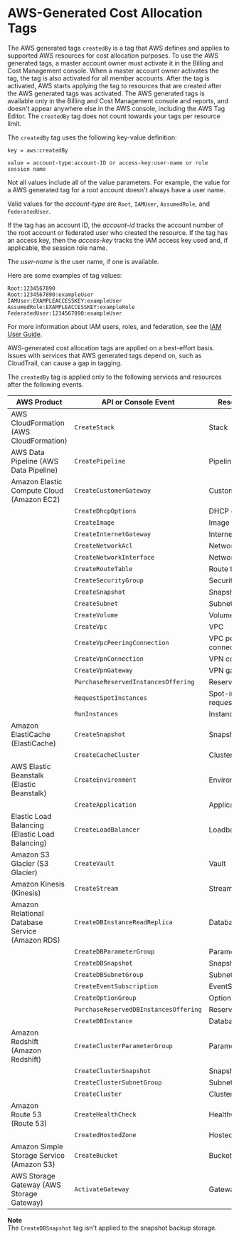 # AWS\-Generated Cost Allocation Tags<a name="aws-tags"></a>

The AWS generated tags `createdBy` is a tag that AWS defines and applies to supported AWS resources for cost allocation purposes\. To use the AWS generated tags, a master account owner must activate it in the Billing and Cost Management console\. When a master account owner activates the tag, the tag is also activated for all member accounts\. After the tag is activated, AWS starts applying the tag to resources that are created after the AWS generated tags was activated\.  The AWS generated tags is available only in the Billing and Cost Management console and reports, and doesn't appear anywhere else in the AWS console, including the AWS Tag Editor\. The `createdBy` tag does not count towards your tags per resource limit\.

The `createdBy` tag uses the following key\-value definition:

```
key = aws:createdBy
```

```
value = account-type:account-ID or access-key:user-name or role session name
```

Not all values include all of the value parameters\. For example, the value for a AWS generated tag for a root account doesn't always have a user name\.

Valid values for the *account\-type* are `Root`, `IAMUser`, `AssumedRole`, and `FederatedUser`\.

If the tag has an account ID, the *account\-id* tracks the account number of the root account or federated user who created the resource\. If the tag has an access key, then the *access\-key* tracks the IAM access key used and, if applicable, the session role name\.

The *user\-name* is the user name, if one is available\.

Here are some examples of tag values:

```
Root:1234567890
Root:1234567890:exampleUser
IAMUser:EXAMPLEACCESSKEY:exampleUser
AssumedRole:EXAMPLEACCESSKEY:exampleRole
FederatedUser:1234567890:exampleUser
```

For more information about IAM users, roles, and federation, see the [IAM User Guide](https://docs.aws.amazon.com/IAM/latest/UserGuide/)\.

AWS\-generated cost allocation tags are applied on a best\-effort basis\. Issues with services that AWS generated tags depend on, such as CloudTrail, can cause a gap in tagging\. 

The `createdBy` tag is applied only to the following services and resources after the following events\.


| AWS Product | API or Console Event | Resource Type | 
| --- | --- | --- | 
| AWS CloudFormation \(AWS CloudFormation\) |  `CreateStack`  |  Stack  | 
| AWS Data Pipeline \(AWS Data Pipeline\) |  `CreatePipeline`  |  Pipeline  | 
| Amazon Elastic Compute Cloud \(Amazon EC2\) |  `CreateCustomerGateway`  |  Customer gateway  | 
|   |  `CreateDhcpOptions`  |  DHCP options  | 
|   |  `CreateImage`  |  Image  | 
|   |  `CreateInternetGateway`  |  Internet gateway  | 
|   |  `CreateNetworkAcl`  |  Network ACL  | 
|   |  `CreateNetworkInterface`  |  Network interface  | 
|   |  `CreateRouteTable`  |  Route table  | 
|   |  `CreateSecurityGroup`  |  Security group  | 
|   |  `CreateSnapshot`  |  Snapshot  | 
|   |  `CreateSubnet`  |  Subnet  | 
|   |  `CreateVolume`  |  Volume  | 
|   |  `CreateVpc`  |  VPC  | 
|   |  `CreateVpcPeeringConnection`  |  VPC peering connection  | 
|   |  `CreateVpnConnection`  |  VPN connection  | 
|   |  `CreateVpnGateway`  |  VPN gateway  | 
|   |  `PurchaseReservedInstancesOffering`  |  Reserved\-instance  | 
|   |  `RequestSpotInstances`  |  Spot\-instance\-request  | 
|   |  `RunInstances`  |  Instance  | 
| Amazon ElastiCache \(ElastiCache\) |  `CreateSnapshot`  |  Snapshot  | 
|   |  `CreateCacheCluster`  |  Cluster  | 
| AWS Elastic Beanstalk \(Elastic Beanstalk\) |  `CreateEnvironment`  |  Environment  | 
|   |  `CreateApplication`  |  Application  | 
| Elastic Load Balancing \(Elastic Load Balancing\) |  `CreateLoadBalancer`  |  Loadbalancer  | 
| Amazon S3 Glacier \(S3 Glacier\) |  `CreateVault`  |  Vault  | 
| Amazon Kinesis \(Kinesis\) |  `CreateStream`  |  Stream  | 
| Amazon Relational Database Service \(Amazon RDS\) |  `CreateDBInstanceReadReplica`  |  Database  | 
|   |  `CreateDBParameterGroup`  |  ParameterGroup  | 
|   |  `CreateDBSnapshot`  |  Snapshot  | 
|   |  `CreateDBSubnetGroup`  |  SubnetGroup  | 
|   |  `CreateEventSubscription`  |  EventSubscription  | 
|   |  `CreateOptionGroup`  |  OptionGroup  | 
|   |  `PurchaseReservedDBInstancesOffering`  |  ReservedDBInstance  | 
|   |  `CreateDBInstance`  |  Database  | 
| Amazon Redshift \(Amazon Redshift\) |  `CreateClusterParameterGroup`  |  ParameterGroup  | 
|   |  `CreateClusterSnapshot`  |  Snapshot  | 
|   |  `CreateClusterSubnetGroup`  |  SubnetGroup  | 
|   |  `CreateCluster`  |  Cluster  | 
| Amazon Route 53 \(Route 53\) |  `CreateHealthCheck`  |  HealthCheck  | 
|   |  `CreatedHostedZone`  |  HostedZone  | 
| Amazon Simple Storage Service \(Amazon S3\) |  `CreateBucket`  |  Bucket  | 
| AWS Storage Gateway \(AWS Storage Gateway\) |  `ActivateGateway`  |  Gateway  | 

**Note**  
The `CreateDBSnapshot` tag isn't applied to the snapshot backup storage\.